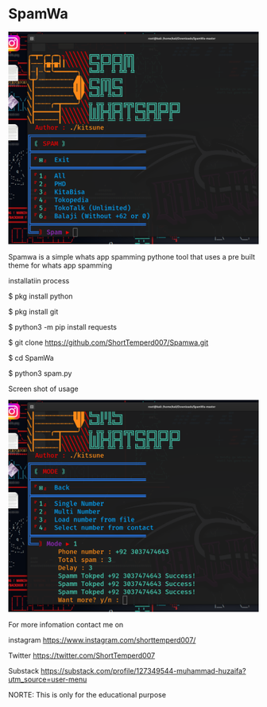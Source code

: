 # SpamWa
<img src="spam 1.png">

Spamwa is a simple whats app spamming pythone tool that uses a pre built theme for whats app spamming



installatiin process

$ pkg install python

$ pkg install git

$ python3 -m pip install requests

$ git clone https://github.com/ShortTemperd007/Spamwa.git

$ cd SpamWa

$ python3 spam.py


Screen shot of usage

<img src="spam 2.png">

For more infomation contact me on

instagram   https://www.instagram.com/shorttemperd007/

Twitter    https://twitter.com/ShortTemperd007

Substack   https://substack.com/profile/127349544-muhammad-huzaifa?utm_source=user-menu

NORTE: This is only for the  educational purpose
